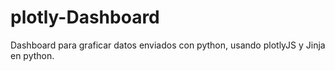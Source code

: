 # plotly-Dashboard
Dashboard para graficar datos enviados con python, usando plotlyJS y Jinja en python.
